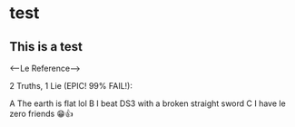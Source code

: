 # test

## This is a test
<--Le Reference-->

2 Truths, 1 Lie (EPIC! 99% FAIL!):

A The earth is flat lol
B I beat DS3 with a broken straight sword
C I have le zero friends 😁👍

